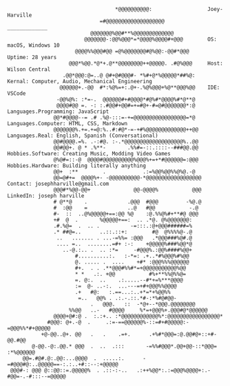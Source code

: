                                               
                                       *@@@@@@@@@@:                  Joey-Harville                            
                                  =#@@@@@@@@@@@@@@@@@@@              _____________                          
                               @@@@@@@%@@#**%@@@@@@@@@@@@@                         
                             @@@@@@@-:@@%@@@*=*@@@@%@@@@#+@@@        OS: macOS, Windows 10                        
                          @@@@%%@@@#@@ =@%@@@@@@@#@%@@:-@@#*@@@      Uptime: 28 years                     
                        @@@*%@@.*@*+.@**@@@@@@@@++@@@@@. .#@%@@@     Host: Wilson Central                          
                      .@@*@@@:@=..@ @#+@#@@@#- *%#+@*%@@@@@*##%@:    Kernal: Computer, Audio, Mechanical Engineering                           
                     @@@@@@+.-@@  #*:%@%=+:.@+-.%@%@@@+%@**@@@%@@    IDE: VSCode                 
                    -@@%@%: :*=-.  @@@@@@#+#@@@@*#@%#*@@@@%#*@**@                          
                    @@@@#@@ =. -: :.#@@#+@@#=+=#@+-#=@#@@@@@@@*:@    Languages.Programming: JavaScript                 
                   @@*#@@@@--= .# .%@-:::=-+=@@@@@@@@@@@@@@@@@=*@    Languages.Computer: HTML, CSS, Markdown                      
                   @@@@@@@%.+=.+=@:%..#:#@*-=-+#%@@@@@@@@@@@@@++@@   Languages.Real: English, Spanish (Conversational)                     
                   @@#@@@@.=%. .-:#@. :-.*@@@@@@@@@@@@@@@@@@@%..@@                
                   @@#@@+. @ * .%**-       .%%#=-::.::::--###@@.@@   Hobbies.Software: Creating Music, Modding Video Games                        
                   @%@#=::-@  @@@@#@@@@@@@@@@%@@@%+=+*#@@@@@@=:@@@   Hobbies.Hardware: Building literally anything                      
                   @@+  :**        .            .:=%@@%@@%%@%@.-@                      
                   @@=@#+=  @@@@%+- -@@@@@@@@@@-*@@@@@@@@@@@@@@@@@@  Contact: josephharville@gmail.com                         
                   @@@#*%@@-@@+              @@-@@@@%           @@@  LinkedIn: joseph harville                       
                   # @**@    .             .@@@  #@@@         -%@.@                       
                   #  :@@    =             ..@   #@@           -.@                       
                   #-  ::  ..@%@@@@@+==:@@ %@    :@.%%@%#+**#@ @@@                        
                   +#  @  .       %@@@@@+==:  .. .*@. @%@@@@@@@:                          
                   .#.%@=  .  .. .          -=:::.:@+@@@######=%                          
                   .* ##@=..      ..::.::+:        #@  @%%%%@-.@                          
                    ..   ....... . ...-=%%= :@@@   .*@@@###%@#.@                          
                    .... =..  ........=#+ :-:    +@@@@@%###%@@*@                          
                      ..-@.:.. .  .. :*=     -#@@@%.:@@%####%@@+                          
                          #..........:.   :-*=: .+..*#%@@@%#%@@                           
                          @. ..... .  ....    +#* :@@@%%%@@@@@@                           
                          #+.  . . .**@@@#%%#*=+@@@@@@@@@@@%@@                            
                          * *   .:. +@@           #%+**%%@%%@=                            
                          =. @:.  ..    .:.....--#*+=%***@@@@                             
                          :=  @- ..-:.  ...---=+#+@@@%%@@@@                               
                          .+   #@:   :.==...:..+*=*+%@@%%                                 
                           =..   @@% . .:.-.::.*#-:*%#@#@@-                               
                               .   @@@.   ::  -*@+--*@@@.@@@@@@@@                         
                        %%@@   ..-   #@@@@     %*=+@@@%+.@@@#@*@@@@@@                     
                   @@@@+@#:@ .  :.:+.. :*@@@@@@@@@@@@%*:@@@@@@@@@@@@@@@@@*                
                 #@@@: @+.-@  .     .:=-==@@@@@@%-::=#+#@@@@@:-=@@@%%*#+@@@@@             
               +@-@@..@+. @@   .   .    .=+.      .+%#*@@@=:@.@@#@+::+#-@@.#@@            
            @-@@.-@:.@@.* @@@  .  ..  .:::       -=%%#@@@*.@@+@@-::*@@@=  :*%@@@@@@       
         @@=.#@#.@:.@@:...@@@@  .  .....:.      -=#@@@#@:..@@@@@==-:.:..+#::--:+@@@@@     
     @@@#-: @@@ @::@@::=.@@@@@%  . .::-:-..   .:++%@@*:.:=@@@%@@@@+:.-#@@=-.-#:::--=@@@@@ 
